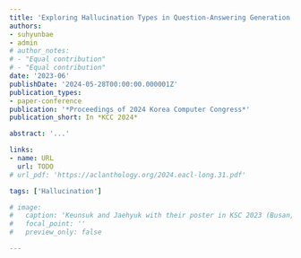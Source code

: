 ```yaml
---
title: 'Exploring Hallucination Types in Question-Answering Generation and Limitation of Text Evaluation Metrics'
authors:
- suhyunbae
- admin
# author_notes:
# - "Equal contribution"
# - "Equal contribution"
date: '2023-06'
publishDate: '2024-05-28T00:00:00.000001Z'
publication_types:
- paper-conference
publication: '*Proceedings of 2024 Korea Computer Congress*'
publication_short: In *KCC 2024*

abstract: '...'

links:
- name: URL
  url: TODO
# url_pdf: 'https://aclanthology.org/2024.eacl-long.31.pdf'

tags: ['Hallucination']

# image:
#   caption: 'Keunsuk and Jaehyuk with their poster in KSC 2023 (Busan, South Korea)'
#   focal_point: ''
#   preview_only: false

---
```


